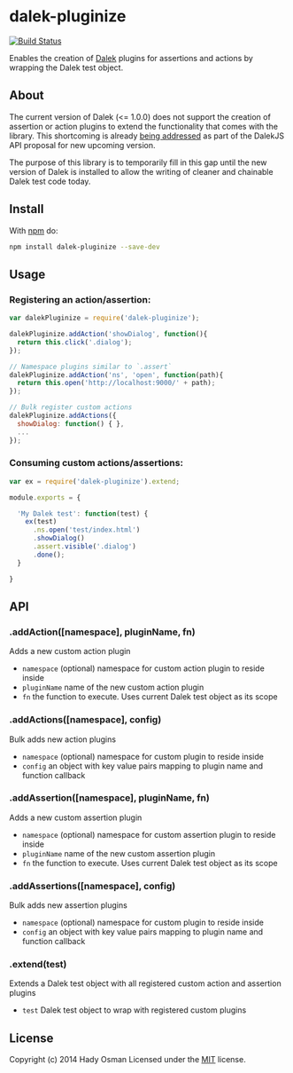 # dalek-pluginize

[![Build Status](https://travis-ci.org/hadynz/dalek-pluginize.svg)](https://travis-ci.org/hadynz/dalek-pluginize)

Enables the creation of [Dalek][dalekjs] plugins for assertions and actions by wrapping the Dalek test object.

## About

The current version of Dalek (<= 1.0.0) does not support the creation of assertion or action plugins to extend
the functionality that comes with the library. This shortcoming is already [being addressed][proposal] as part of
the DalekJS API proposal for new upcoming version.

The purpose of this library is to temporarily fill in this gap until the new version of Dalek is installed to allow
the writing of cleaner and chainable Dalek test code today.

## Install

With [npm](http://npmjs.org) do:

```bash
npm install dalek-pluginize --save-dev
```

## Usage

### Registering an action/assertion:

```js
var dalekPluginize = require('dalek-pluginize');

dalekPluginize.addAction('showDialog', function(){
  return this.click('.dialog');
});

// Namespace plugins similar to `.assert`
dalekPluginize.addAction('ns', 'open', function(path){
  return this.open('http://localhost:9000/' + path);
});

// Bulk register custom actions
dalekPluginize.addActions({
  showDialog: function() { },
  ...
});

```

### Consuming custom actions/assertions:

```js
var ex = require('dalek-pluginize').extend;

module.exports = {

  'My Dalek test': function(test) {
    ex(test)
      .ns.open('test/index.html')
      .showDialog()
      .assert.visible('.dialog')
      .done();
  }

}
```

## API

### .addAction([namespace], pluginName, fn)

Adds a new custom action plugin

* `namespace` (optional) namespace for custom action plugin to reside inside
* `pluginName` name of the new custom action plugin
* `fn` the function to execute. Uses current Dalek test object as its scope

### .addActions([namespace], config)

Bulk adds new action plugins

* `namespace` (optional) namespace for custom plugin to reside inside
* `config` an object with key value pairs mapping to plugin name and function callback

### .addAssertion([namespace], pluginName, fn)

Adds a new custom assertion plugin

* `namespace` (optional) namespace for custom assertion plugin to reside inside
* `pluginName` name of the new custom assertion plugin
* `fn` the function to execute. Uses current Dalek test object as its scope

### .addAssertions([namespace], config)

Bulk adds new assertion plugins

* `namespace` (optional) namespace for custom plugin to reside inside
* `config` an object with key value pairs mapping to plugin name and function callback

### .extend(test)

Extends a Dalek test object with all registered custom action and assertion plugins

* `test` Dalek test object to wrap with registered custom plugins

## License

Copyright (c) 2014 Hady Osman
Licensed under the [MIT][license] license.

[dalekjs]: http://dalekjs.com
[proposal]: https://github.com/rodneyrehm/dalek-api#registering-an-action
[license]: https://github.com/hadynz/dalek-pluginize/blob/master/README.md
